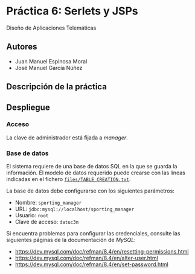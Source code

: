 Práctica 6: Serlets y JSPs
===
Diseño de Aplicaciones Telemáticas

## Autores

- Juan Manuel Espinosa Moral
- José Manuel García Núñez

## Descripción de la práctica

<!--
TODO: Añadir descripción
-->

## Despliegue

### Acceso

La clave de administrador está fijada a _manager_.

### Base de datos

El sistema requiere de una base de datos SQL en la que se guarda la información.
El modelo de datos requerido puede crearse con las líneas indicadas en el fichero [`files/TABLE_CREATION.txt`](/files/TABLE_CREATION.txt).

La base de datos debe configurarse con los siguientes parámetros:
- Nombre: `sporting_manager`
- URL: `jdbc:mysql://localhost/sporting_manager`
- Usuario: `root`
- Clave de acceso: `datuc3m`

Si encuentra problemas para configurar las credenciales, consulte las siguientes páginas de la documentación de *MySQL*:
- https://dev.mysql.com/doc/refman/8.4/en/resetting-permissions.html
- https://dev.mysql.com/doc/refman/8.4/en/alter-user.html
- https://dev.mysql.com/doc/refman/8.4/en/set-password.html
